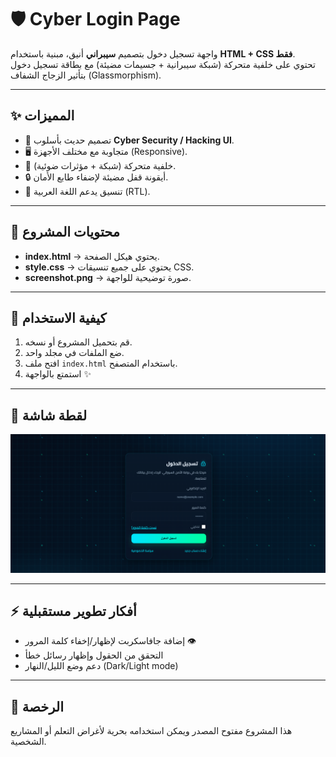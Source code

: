 # 🛡️ Cyber Login Page

واجهة تسجيل دخول بتصميم **سيبراني** أنيق، مبنية باستخدام **HTML + CSS فقط**.  
تحتوي على خلفية متحركة (شبكة سيبرانية + جسيمات مضيئة) مع بطاقة تسجيل دخول بتأثير الزجاج الشفاف (Glassmorphism).

---

## ✨ المميزات
- 🎨 تصميم حديث بأسلوب **Cyber Security / Hacking UI**.
- 🖥️ متجاوبة مع مختلف الأجهزة (Responsive).
- 🌌 خلفية متحركة (شبكة + مؤثرات ضوئية).
- 🔒 أيقونة قفل مضيئة لإضفاء طابع الأمان.
- 📱 تنسيق يدعم اللغة العربية (RTL).

---

## 📂 محتويات المشروع
- **index.html** → يحتوي هيكل الصفحة.
- **style.css** → يحتوي على جميع تنسيقات CSS.
- **screenshot.png** → صورة توضيحية للواجهة.

---

## 🚀 كيفية الاستخدام
1. قم بتحميل المشروع أو نسخه.
2. ضع الملفات في مجلد واحد.
3. افتح ملف `index.html` باستخدام المتصفح.
4. استمتع بالواجهة ✨

---

## 📸 لقطة شاشة

![واجهة تسجيل الدخول](./screenshot.png)

---

## ⚡ أفكار تطوير مستقبلية
- إضافة جافاسكربت لإظهار/إخفاء كلمة المرور 👁️
- التحقق من الحقول وإظهار رسائل خطأ
- دعم وضع الليل/النهار (Dark/Light mode)

---

## 📝 الرخصة
هذا المشروع مفتوح المصدر ويمكن استخدامه بحرية لأغراض التعلم أو المشاريع الشخصية.
